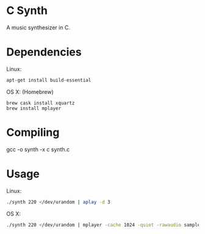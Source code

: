 # C Synth

A music synthesizer in C.

# Dependencies

Linux:
```sh
apt-get install build-essential
```

OS X: (Homebrew)
```
brew cask install xquartz
brew install mplayer
```

# Compiling

gcc -o synth -x c synth.c

# Usage

Linux:

```sh
./synth 220 </dev/urandom | aplay -d 3
```

OS X:
```sh
./synth 220 </dev/urandom | mplayer -cache 1024 -quiet -rawaudio samplesize=1:channels=1:rate=8000 -endpos 3 -demuxer rawaudio -
```
